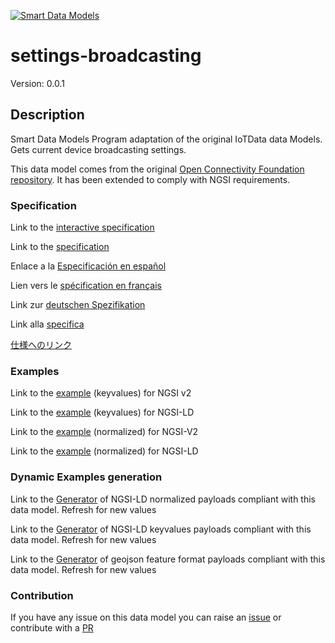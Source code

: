 [![Smart Data Models](https://smartdatamodels.org/wp-content/uploads/2022/01/SmartDataModels_logo.png "Logo")](https://smartdatamodels.org)
# settings-broadcasting
Version: 0.0.1

## Description 

Smart Data Models Program adaptation of the original IoTData data Models. Gets current device broadcasting settings.

This data model comes from the original [Open Connectivity Foundation repository](https://github.com/openconnectivityfoundation/IoTDataModels). It has been extended to comply with NGSI requirements.
### Specification

Link to the [interactive specification](https://swagger.lab.fiware.org/?url=https://smart-data-models.github.io/dataModel.OCF/settings-broadcasting/swagger.yaml)

Link to the [specification](https://github.com/smart-data-models/dataModel.OCF/blob/master/settings-broadcasting/doc/spec.md)

Enlace a la [Especificación en español](https://github.com/smart-data-models/dataModel.OCF/blob/master/settings-broadcasting/doc/spec_ES.md)

Lien vers le [spécification en français](https://github.com/smart-data-models/dataModel.OCF/blob/master/settings-broadcasting/doc/spec_FR.md)

Link zur [deutschen Spezifikation](https://github.com/smart-data-models/dataModel.OCF/blob/master/settings-broadcasting/doc/spec_DE.md)

Link alla [specifica](https://github.com/smart-data-models/dataModel.OCF/blob/master/settings-broadcasting/doc/spec_IT.md)

[仕様へのリンク](https://github.com/smart-data-models/dataModel.OCF/blob/master/settings-broadcasting/doc/spec_JA.md)
### Examples

Link to the [example](https://smart-data-models.github.io/dataModel.OCF/settings-broadcasting/examples/example.json) (keyvalues) for NGSI v2

Link to the [example](https://smart-data-models.github.io/dataModel.OCF/settings-broadcasting/examples/example.jsonld) (keyvalues) for NGSI-LD

Link to the [example](https://smart-data-models.github.io/dataModel.OCF/settings-broadcasting/examples/example-normalized.json) (normalized) for NGSI-V2

Link to the [example](https://smart-data-models.github.io/dataModel.OCF/settings-broadcasting/examples/example-normalized.jsonld) (normalized) for NGSI-LD
### Dynamic Examples generation

Link to the [Generator](https://smartdatamodels.org/extra/ngsi-ld_generator.php?schemaUrl=https://raw.githubusercontent.com/smart-data-models/dataModel.OCF/master/settings-broadcasting/schema.json&email=info@smartdatamodels.org) of NGSI-LD normalized payloads compliant with this data model. Refresh for new values

Link to the [Generator](https://smartdatamodels.org/extra/ngsi-ld_generator_keyvalues.php?schemaUrl=https://raw.githubusercontent.com/smart-data-models/dataModel.OCF/master/settings-broadcasting/schema.json&email=info@smartdatamodels.org) of NGSI-LD keyvalues payloads compliant with this data model. Refresh for new values

Link to the [Generator](https://smartdatamodels.org/extra/geojson_features_generator.php?schemaUrl=https://raw.githubusercontent.com/smart-data-models/dataModel.OCF/master/settings-broadcasting/schema.json&email=info@smartdatamodels.org) of geojson feature format payloads compliant with this data model. Refresh for new values
### Contribution

 If you have any issue on this data model you can raise an [issue](https://github.com/smart-data-models/dataModel.OCF/issues)  or contribute with a [PR](https://github.com/smart-data-models/dataModel.OCF/pulls)